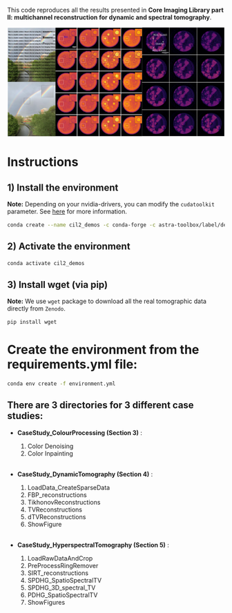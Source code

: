This code reproduces all the results presented in **Core Imaging Library part II: multichannel reconstruction
for dynamic and spectral tomography**.

![](images.png)

# Instructions

## 1) **Install the environment**

**Note:** Depending on your nvidia-drivers, you can modify the `cudatoolkit` parameter. See [here](https://docs.nvidia.com/deploy/cuda-compatibility/index.html) for more information.

```bash
conda create --name cil2_demos -c conda-forge -c astra-toolbox/label/dev -c ccpi cil cil-astra ccpi-regulariser nb_conda_kernels jupyterlab scikit-image cudatoolkit=_._
```      

## 2) **Activate the environment**

```bash
conda activate cil2_demos
```

## 3) **Install wget (via pip)**

**Note:** We use `wget` package to download all the real tomographic data directly from `Zenodo`.

```bash
pip install wget
```

# **Create the environment from the requirements.yml file:**

```bash
conda env create -f environment.yml
```

## There are 3 directories for 3 different case studies:

- **CaseStudy_ColourProcessing (Section 3)** :
    
    1. Color Denoising
    1. Color Inpainting
    <br></br>
        
- **CaseStudy_DynamicTomography (Section 4)** :   

    1. LoadData_CreateSparseData
    1. FBP_reconstructions
    1. TikhonovReconstructions
    1. TVReconstructions
    1. dTVReconstructions
    1. ShowFigure
    <br></br>
    
- **CaseStudy_HyperspectralTomography (Section 5)** :

    1. LoadRawDataAndCrop
    1. PreProcessRingRemover
    1. SIRT_reconstructions
    1. SPDHG_SpatioSpectralTV
    1. SPDHG_3D_spectral_TV
    1. PDHG_SpatioSpectralTV
    1. ShowFigures
    <br></br>

